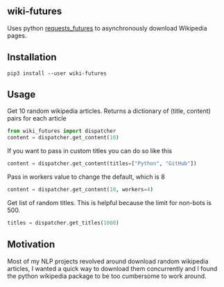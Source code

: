 wiki-futures
------------

Uses python [requests_futures](https://github.com/ross/requests-futures) to asynchronously download Wikipedia pages.

Installation
------------

`pip3 install --user wiki-futures`

Usage
-----

Get 10 random wikipedia articles. Returns a dictionary of (title, content) pairs for each article
```python
from wiki_futures import dispatcher
content = dispatcher.get_content(10)
```

If you want to pass in custom titles you can do so like this
```python
content = dispatcher.get_content(titles=["Python", "GitHub"])
```

Pass in workers value to change the default, which is 8
```python
content = dispatcher.get_content(10, workers=4)
```

Get list of random titles. This is helpful because the limit for non-bots is 500.
```python
titles = dispatcher.get_titles(1000)
```


Motivation
----------

Most of my NLP projects revolved around download random wikipedia articles, I wanted a quick way to download them
concurrently and I found the python wikipedia package to be too cumbersome to work around.
